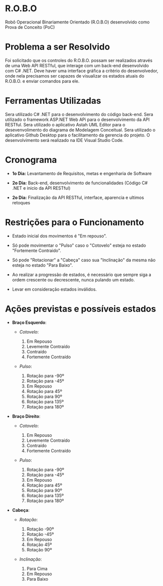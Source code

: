 # R.O.B.O
Robô Operacional Binariamente Orientado (R.O.B.O) desenvolvido como Prova de Conceito (PoC)


# Problema a ser Resolvido
Foi solicitado que os controles do R.O.B.O. possam ser realizados através de uma Web API RESTful, que interage com um back-end desenvolvido com C# .NET. Deve haver uma interface gráfica a critério do desenvolvedor, onde nela precisamos ser capazes de visualizar os estados atuais do R.O.B.O. e enviar comandos para ele.

# Ferramentas Utilizadas

Sera utilizado C# .NET para o desenvolvimento do código back-end. Sera utilizado o framework ASP.NET Web APi para o desenvolvimento da API RESTful. Sera utilizado o aplicativo Astah UML Editor para o desevenvolimento do diagrama de Modelagem Conceitual. Sera utilizado o aplicativo Github Desktop para o facilitamento da gerencia do projeto. O desenvolvimento será realizado na IDE Visual Studio Code. 



# Cronograma 

- **1o Dia:** Levantamento de Requisitos, metas e engenharia de Software

- **2o Dia:** Back-end, desenvolvimento de funcionalidades (Código C# .NET e inicio da API RESTful)

- **2o Dia:** Finalização da API RESTful, interface, aparencia e ultimos retoques


# Restrições para o Funcionamento 
- Estado inicial dos movimentos é "Em repouso".  

- Só pode movimentar o "Pulso" caso o "Cotovelo" esteja no estado "Fortemente Contraido".

- Só pode "Rotacionar" a "Cabeça" caso sua "Inclinação" da mesma não esteja no estado "Para Baixo".

- Ao realizar a progressão de estados, é necessário que sempre siga a ordem crescente ou decrescente, nunca pulando um estado.

- Levar em consideração estados inválidos.


# Ações previstas e possíveis estados
- **Braço Esquerdo**: 

	- *Cotovelo*:	
	
		1. Em Repouso
		2. Levemente Contraído
		3. Contraído
		4. Fortemente Contraído

	- *Pulso*:
		1. Rotação para -90º
		2. Rotação para -45º
		3. Em Repouso
		4. Rotação para 45º
		5. Rotação para 90º
		6. Rotação para 135º
		7. Rotação para 180º
		
- **Braço Direito**: 

	- *Cotovelo*:	
	
		1. Em Repouso
		2. Levemente Contraído
		3. Contraído
		4. Fortemente Contraído

	- *Pulso*:
		1. Rotação para -90º
		2. Rotação para -45º
		3. Em Repouso
		4. Rotação para 45º
		5. Rotação para 90º
		6. Rotação para 135º
		7. Rotação para 180º

- **Cabeça**: 

	- *Rotação*:
	
		1. Rotação -90º
		2. Rotação -45º
		3. Em Repouso
		4. Rotação 45º
		5. Rotação 90º
		
	- *Inclinação*: 
		
		1. Para Cima
		2. Em Repouso
		3. Para Baixo







